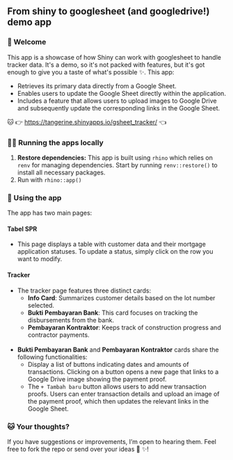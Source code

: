 ## From shiny to googlesheet (and googledrive!) demo app

### 👋 Welcome 

This app is a showcase of how Shiny can work with googlesheet to handle tracker data. It's a demo, so it's not packed with features, but it's got enough to give you a taste of what's possible ✨. This app:

- Retrieves its primary data directly from a Google Sheet.
- Enables users to update the Google Sheet directly within the application.
- Includes a feature that allows users to upload images to Google Drive and subsequently update the corresponding links in the Google Sheet.

🐱 👉 https://tangerine.shinyapps.io/gsheet_tracker/ 👈 

### 🏃‍♀️ Running the apps locally
1. **Restore dependencies:**
   This app is built using `rhino` which relies on `renv` for managing dependencies. Start by running `renv::restore()` to install all necessary packages.
2. Run with `rhino::app()`

### 🚜 Using the app 

The app has two main pages:

#### Tabel SPR

- This page displays a table with customer data and their mortgage application statuses. To update a status, simply click on the row you want to modify.
  
#### Tracker

- The tracker page features three distinct cards:
  - **Info Card**: Summarizes customer details based on the lot number selected.
  - **Bukti Pembayaran Bank**: This card focuses on tracking the disbursements from the bank.
  - **Pembayaran Kontraktor**: Keeps track of construction progress and contractor payments.<br><br>
- **Bukti Pembayaran Bank** and **Pembayaran Kontraktor** cards share the following functionalities:
  - Display a list of buttons indicating dates and amounts of transactions. Clicking on a button opens a new page that links to a Google Drive image showing the payment proof.
  - The `+ Tambah baru` button allows users to add new transaction proofs. Users can enter transaction details and upload an image of the payment proof, which then updates the relevant links in the Google Sheet.

### 🐱 Your thoughts? 

If you have suggestions or improvements, I’m open to hearing them. Feel free to fork the repo or send over your ideas 🌈 ✨!
